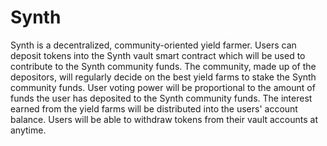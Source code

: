 # Synth

Synth is a decentralized, community-oriented yield farmer. Users can deposit tokens into the Synth vault smart contract which will be used to contribute to the Synth community funds. The community, made up of the depositors, will regularly decide on the best yield farms to stake the Synth community funds. User voting power will be proportional to the amount of funds the user has deposited to the Synth community funds. The interest earned from the yield farms will be distributed into the users' account balance. Users will be able to withdraw tokens from their vault accounts at anytime. 

